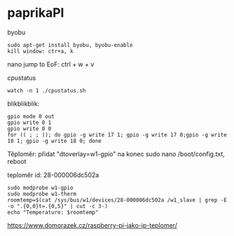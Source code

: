 # paprikaPI


byobu
```
sudo apt-get install byobu, byobu-enable
kill window: ctr+a, k
```


nano
jump to EoF: ctrl + w + v


cpustatus
```
watch -n 1 ./cpustatus.sh
```


blikblikblik:
```
gpio mode 0 out
gpio write 0 1
gpio write 0 0
for (( ; ; )); do gpio -g write 17 1; gpio -g write 17 0;gpio -g write 18 1; gpio -g write 18 0; done
```

Těploměr:
přidat "dtoverlay=w1-gpio" na konec sudo nano /boot/config.txt, reboot

teploměr id: 28-000006dc502a
```
sudo modprobe w1-gpio
sudo modprobe w1-therm
roomtemp=$(cat /sys/bus/w1/devices/28-000006dc502a /w1_slave | grep -E -o ".{0,0}t=.{0,5}" | cut -c 3-)
echo "Temperature: $roomtemp"
```

https://www.domorazek.cz/raspberry-pi-jako-ip-teplomer/
